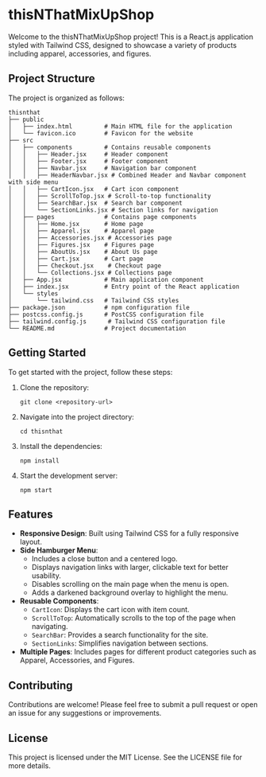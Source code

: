 # thisNThatMixUpShop

Welcome to the thisNThatMixUpShop project! This is a React.js application styled with Tailwind CSS, designed to showcase a variety of products including apparel, accessories, and figures.

## Project Structure

The project is organized as follows:

```
thisnthat
├── public
│   ├── index.html         # Main HTML file for the application
│   └── favicon.ico        # Favicon for the website
├── src
│   ├── components         # Contains reusable components
│   │   ├── Header.jsx     # Header component
│   │   ├── Footer.jsx     # Footer component
│   │   ├── Navbar.jsx     # Navigation bar component
│   │   ├── HeaderNavbar.jsx # Combined Header and Navbar component with side menu
│   │   ├── CartIcon.jsx   # Cart icon component
│   │   ├── ScrollToTop.jsx # Scroll-to-top functionality
│   │   ├── SearchBar.jsx  # Search bar component
│   │   └── SectionLinks.jsx # Section links for navigation
│   ├── pages              # Contains page components
│   │   ├── Home.jsx       # Home page
│   │   ├── Apparel.jsx    # Apparel page
│   │   ├── Accessories.jsx # Accessories page
│   │   ├── Figures.jsx    # Figures page
│   │   ├── AboutUs.jsx    # About Us page
│   │   ├── Cart.jsx       # Cart page
│   │   ├── Checkout.jsx    # Checkout page
│   │   └── Collections.jsx # Collections page
│   ├── App.jsx            # Main application component
│   ├── index.jsx          # Entry point of the React application
│   └── styles
│       └── tailwind.css   # Tailwind CSS styles
├── package.json           # npm configuration file
├── postcss.config.js      # PostCSS configuration file
├── tailwind.config.js      # Tailwind CSS configuration file
└── README.md              # Project documentation
```

## Getting Started

To get started with the project, follow these steps:

1. Clone the repository:
   ```
   git clone <repository-url>
   ```

2. Navigate into the project directory:
   ```
   cd thisnthat
   ```

3. Install the dependencies:
   ```
   npm install
   ```

4. Start the development server:
   ```
   npm start
   ```

## Features

- **Responsive Design**: Built using Tailwind CSS for a fully responsive layout.
- **Side Hamburger Menu**:
  - Includes a close button and a centered logo.
  - Displays navigation links with larger, clickable text for better usability.
  - Disables scrolling on the main page when the menu is open.
  - Adds a darkened background overlay to highlight the menu.
- **Reusable Components**:
  - `CartIcon`: Displays the cart icon with item count.
  - `ScrollToTop`: Automatically scrolls to the top of the page when navigating.
  - `SearchBar`: Provides a search functionality for the site.
  - `SectionLinks`: Simplifies navigation between sections.
- **Multiple Pages**: Includes pages for different product categories such as Apparel, Accessories, and Figures.

## Contributing

Contributions are welcome! Please feel free to submit a pull request or open an issue for any suggestions or improvements.

## License

This project is licensed under the MIT License. See the LICENSE file for more details.